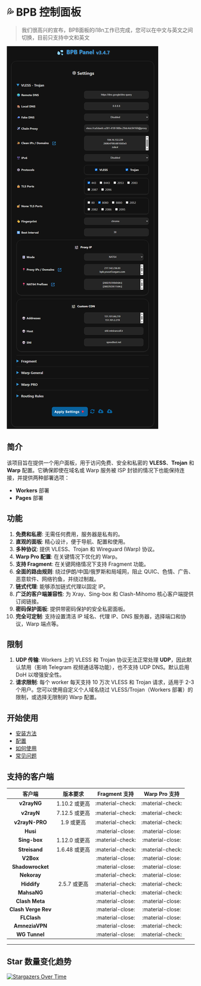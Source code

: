 # 💦 BPB 控制面板

> 我们很高兴的宣布，BPB面板的i18n工作已完成，您可以在中文与英文之间切换，目前只支持中文和英文

![Pages Application](images/panel-overview.jpg)

## 简介

该项目旨在提供一个用户面板，用于访问免费、安全和私密的 **VLESS**、**Trojan** 和 **Warp** 配置。它确保即使在域名或 Warp 服务被 ISP 封锁的情况下也能保持连接，并提供两种部署选项：

- **Workers** 部署
- **Pages** 部署


## 功能

1. **免费和私密**: 无需任何费用，服务器是私有的。
2. **直观的面板**: 精心设计，便于导航、配置和使用。
3. **多种协议**: 提供 VLESS、Trojan 和 Wireguard (Warp) 协议。
4. **Warp Pro 配置**: 在关键情况下优化的 Warp。
5. **支持 Fragment**: 在关键网络情况下支持 Fragment 功能。
6. **全面的路由规则**: 绕过伊朗/中国/俄罗斯和局域网，阻止 QUIC、色情、广告、恶意软件、网络钓鱼，并绕过制裁。
7. **链式代理**: 能够添加链式代理以固定 IP。
8. **广泛的客户端兼容性**: 为 Xray、Sing-box 和 Clash-Mihomo 核心客户端提供订阅链接。
9. **密码保护面板**: 提供带密码保护的安全私密面板。
10. **完全可定制**: 支持设置清洁 IP 域名、代理 IP、DNS 服务器，选择端口和协议，Warp 端点等。

## 限制

1. **UDP 传输**: Workers 上的 VLESS 和 Trojan 协议无法正常处理 **UDP**，因此默认禁用（影响 Telegram 视频通话等功能），也不支持 UDP DNS。默认启用 DoH 以增强安全性。
2. **请求限制**: 每个 worker 每天支持 10 万次 VLESS 和 Trojan 请求，适用于 2-3 个用户。您可以使用自定义个人域名绕过 VLESS/Trojan（Workers 部署）的限制，或选择无限制的 Warp 配置。

## 开始使用

- [安装方法](installation/wizard.md)
- [配置](configuration/index.md)
- [如何使用](usage/index.md)
- [常见问题](faq.md)

## 支持的客户端

| 客户端 | 版本要求 | Fragment 支持 | Warp Pro 支持 |
| :---: | :---: | :---: | :---: |
| **v2rayNG** | 1.10.2 或更高 | :material-check: | :material-check: |
| **v2rayN** | 7.12.5 或更高 | :material-check: | :material-check: |
| **v2rayN-PRO** | 1.9 或更高 | :material-check: | :material-check: |
| **Husi** | | :material-close: | :material-close: |
| **Sing-box** | 1.12.0 或更高 | :material-check: | :material-close: |
| **Streisand** | 1.6.48 或更高 | :material-check: | :material-check: |
| **V2Box** | | :material-close: | :material-close: |
| **Shadowrocket** | | :material-close: | :material-close: |
| **Nekoray** | | :material-check: | :material-close: |
| **Hiddify** | 2.5.7 或更高 | :material-check: | :material-check: |
| **MahsaNG** | | :material-check: | :material-check: |
| **Clash Meta** | | :material-close: | :material-close: |
| **Clash Verge Rev**| | :material-close: | :material-close: |
| **FLClash** | | :material-close: | :material-close: |
| **AmneziaVPN** | | :material-close: | :material-check: |
| **WG Tunnel** | | :material-close: | :material-check: |

---

## Star 数量变化趋势

[![Stargazers Over Time](https://starchart.cc/Starry-Sky-World/BPB-i18n.svg?variant=adaptive)](https://starchart.cc/Starry-Sky-World/BPB-i18n)